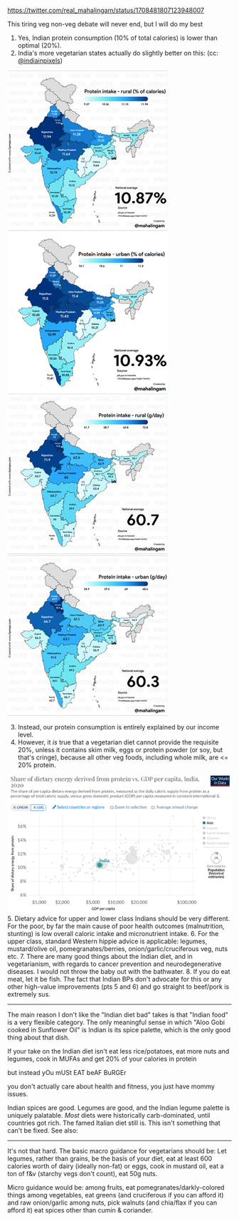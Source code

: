https://twitter.com/real_mahalingam/status/1708481807123948007

This tiring veg non-veg debate will never end, but I will do my best

1. Yes, Indian protein consumption (10% of total calories) is lower than optimal (20%). 
2. India's more vegetarian states actually do slightly better on this: (cc: [@indiainpixels](https://twitter.com/indiainpixels))

![](../_attachments/F7W5EjOXgAALX6R.jpg)
![](../_attachments/F7W6HE2WUAABaFK.png)
![](../_attachments/F7W6IiIW4AA5mrA.jpg)
![](../_attachments/F7W6JbOXIAAMARG.jpg)

3. Instead, our protein consumption is entirely explained by our income level. 
4. However, it _is_ true that a vegetarian diet cannot provide the requisite 20%, unless it contains skim milk, eggs or protein powder (or soy, but that's cringe), because all other veg foods, including whole milk, are <= 20% protein. 

![](../_attachments/F7W7HTxXsAARIlB.png)
5. Dietary advice for upper and lower class Indians should be very different. For the poor, by far the main cause of poor health outcomes (malnutrition, stunting) is low overall caloric intake and micronutrient intake.
6. For the upper class, standard Western hippie advice is applicable: legumes, mustard/olive oil, pomegranates/berries, onion/garlic/cruciferous veg, nuts etc.
7. There are many good things about the Indian diet, and in vegetarianism, with regards to cancer prevention and neurodegenerative diseases. I would not throw the baby out with the bathwater.
8. If you do eat meat, let it be fish. The fact that Indian BPs don't advocate for this or any other high-value improvements (pts 5 and 6) and go straight to beef/pork is extremely sus.

---

The main reason I don't like the "Indian diet bad" takes is that "Indian food" is a very flexible category. The only meaningful sense in which "Aloo Gobi cooked in Sunflower Oil" is Indian is its spice palette, which is the only good thing about that dish.

If your take on the Indian diet isn't eat less rice/potatoes, eat more nuts and legumes, cook in MUFAs and get 20% of your calories in protein 

but instead 
yOu mUSt EAT beAF BuRGEr 

you don't actually care about health and fitness, you just have mommy issues.

Indian spices are good. Legumes are good, and the Indian legume palette is uniquely palatable. *Most* diets were historically carb-dominated, until countries got rich. The famed Italian diet still is. This isn't something that can't be fixed. See also:

---

It's not that hard. The basic macro guidance for vegetarians should be: Let legumes, rather than grains, be the basis of your diet, eat at least 600 calories worth of dairy (ideally non-fat) or eggs, cook in mustard oil, eat a ton of f&v (starchy vegs don't count), eat 50g nuts.

Micro guidance would be: among fruits, eat pomegranates/darkly-colored things among vegetables, eat greens (and cruciferous if you can afford it) and raw onion/garlic among nuts, pick walnuts (and chia/flax if you can afford it) eat spices other than cumin & coriander.

